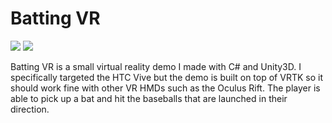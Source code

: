 # Batting VR

![](http://zchaudhry11.github.io/assets/images/projects/bvr/bvr1.jpg)
![](http://zchaudhry11.github.io/assets/images/projects/bvr/bvr2.jpg)

Batting VR is a small virtual reality demo I made with C# and Unity3D. I specifically targeted the HTC Vive but the demo is built on top of VRTK so it should work fine with other VR HMDs such as the Oculus Rift. The player is able to pick up a bat and hit the baseballs that are launched in their direction.
